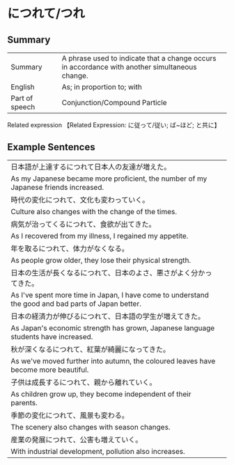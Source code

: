 # につれて/つれ

## Summary

<table><tr>   <td>Summary<td>   <td>A phrase used to indicate that a change occurs in accordance with another simultaneous change.</td><tr><tr>   <td>English<td>   <td>As; in proportion to; with</td><tr><tr>   <td>Part of speech<td>   <td>Conjunction/Compound Particle</td><tr></table><tr>   <td>Related expression<td>   <td>【Related Expression: に従って/従い; ば~ほど; と共に】</td><tr></table></table>

## Example Sentences

<table><tr><td>日本語が上達するにつれて日本人の友達が増えた。<td><tr><tr><td>As my Japanese became more proficient, the number of my Japanese friends increased.<td><tr><tr><td>時代の変化につれて、文化も変わっていく。<td><tr><tr><td>Culture also changes with the change of the times.<td><tr><tr><td>病気が治ってくるにつれて、食欲が出てきた。<td><tr><tr><td>As I recovered from my illness, I regained my appetite.<td><tr><tr><td>年を取るにつれて、体力がなくなる。<td><tr><tr><td>As people grow older, they lose their physical strength.<td><tr><tr><td>日本の生活が長くなるにつれて、日本のよさ、悪さがよく分かってきた。<td><tr><tr><td>As I've spent more time in Japan, I have come to understand the good and bad parts of Japan better.<td><tr><tr><td>日本の経済力が伸びるにつれて、日本語の学生が増えてきた。<td><tr><tr><td>As Japan's economic strength has grown, Japanese language students have increased.<td><tr><tr><td>秋が深くなるにつれて、紅葉が綺麗になってきた。<td><tr><tr><td>As we've moved further into autumn, the coloured leaves have become more beautiful.<td><tr><tr><td>子供は成長するにつれて、親から離れていく。<td><tr><tr><td>As children grow up, they become independent of their parents.<td><tr><tr><td>季節の変化につれて、風景も変わる。<td><tr><tr><td>The scenery also changes with season changes.<td><tr><tr><td>産業の発展につれて、公害も増えていく。<td><tr><tr><td>With industrial development, pollution also increases.<td><tr></table>

